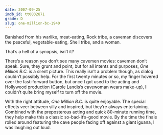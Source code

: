 ```yaml
---
date: 2007-09-25
imdb_id: tt0032871
grade: D
slug: one-million-bc-1940
---
```


Banished from his warlike, meat-eating, Rock tribe, a caveman discovers the peaceful, vegetable-eating, Shell tribe, and a woman.

That’s a hell of a synopsis, isn’t it?

There’s a reason you don’t see many cavemen movies: cavemen don’t speak. Sure, they grunt and point, but for all intents and purposes, _One Million B.C._ is a silent picture. This really isn’t a problem though, as dialog couldn’t possibly help. For the first twenty minutes or so, my finger hovered over the fast-forward button, but once I got used to the acting and Hollywood production (Carole Landis’s cavewoman wears make-up), I couldn’t quite bring myself to turn off the movie.

With the right attitude, _One Million B.C._ is quite enjoyable. The special effects veer between silly and inspired, but they’re always entertaining. Combined with the preposterous acting and quick 80-minute running time, they help make this a classic so-bad-it’s-good movie. By the time the finale rolled around featuring the cave people facing off against a giant iguana, I was laughing out loud.
